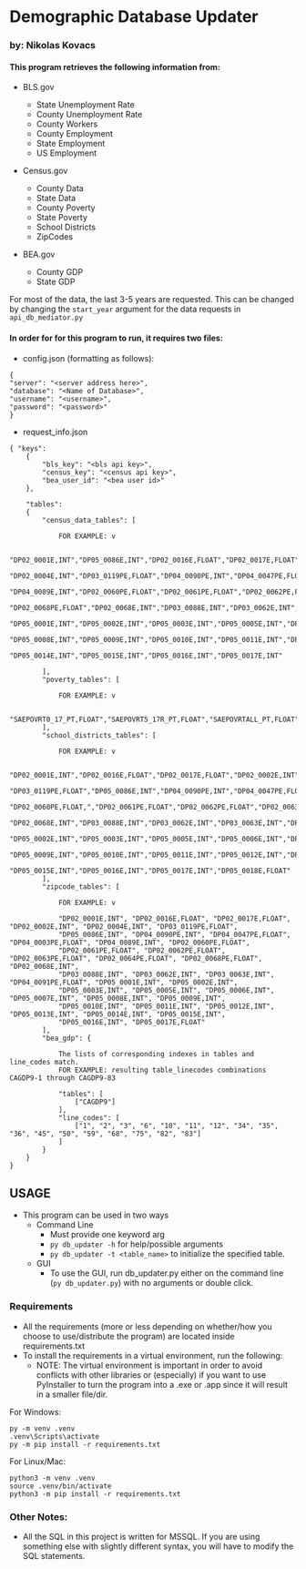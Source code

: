 # Demographic Database Updater
### by: Nikolas Kovacs

#### This program retrieves the following information from:
* BLS.gov
  * State Unemployment Rate
  * County Unemployment Rate
  * County Workers
  * County Employment
  * State Employment
  * US Employment
  
* Census.gov
  * County Data
  * State Data
  * County Poverty
  * State Poverty
  * School Districts
  * ZipCodes
  
* BEA.gov
  * County GDP
  * State GDP

For most of the data, the last 3-5 years are requested. This can be changed by changing the `start_year` argument for the data requests in `api_db_mediator.py`

#### In order for for this program to run, it requires two files:
* config.json (formatting as follows):
```
{
"server": "<server address here>",
"database": "<Name of Database>",
"username": "<username>",
"password": "<password>"
}
```

* request_info.json
```
{ "keys":
    {
        "bls_key": "<bls api key>",
        "census_key": "<census api key>",
        "bea_user_id": "<bea user id>"
    },

    "tables":
    {
        "census_data_tables": [
            
            FOR EXAMPLE: v

            "DP02_0001E,INT","DP05_0086E,INT","DP02_0016E,FLOAT","DP02_0017E,FLOAT","DP02_0002E,INT",
            "DP02_0004E,INT","DP03_0119PE,FLOAT","DP04_0090PE,INT","DP04_0047PE,FLOAT","DP04_0003PE,FLOAT",
            "DP04_0089E,INT","DP02_0060PE,FLOAT","DP02_0061PE,FLOAT","DP02_0062PE,FLOAT","DP02_0063PE,FLOAT","DP02_0064PE,FLOAT",
            "DP02_0068PE,FLOAT","DP02_0068E,INT","DP03_0088E,INT","DP03_0062E,INT","DP03_0063E,INT","DP04_0091PE,FLOAT",
            "DP05_0001E,INT","DP05_0002E,INT","DP05_0003E,INT","DP05_0005E,INT","DP05_0006E,INT","DP05_0007E,INT",
            "DP05_0008E,INT","DP05_0009E,INT","DP05_0010E,INT","DP05_0011E,INT","DP05_0012E,INT","DP05_0013E,INT",
            "DP05_0014E,INT","DP05_0015E,INT","DP05_0016E,INT","DP05_0017E,INT"

        ],
        "poverty_tables": [
            
            FOR EXAMPLE: v
            
            "SAEPOVRT0_17_PT,FLOAT","SAEPOVRT5_17R_PT,FLOAT","SAEPOVRTALL_PT,FLOAT","SAEMHI_PT,INT","SAEPOVALL_PT,INT"
        ],
        "school_districts_tables": [
            
            FOR EXAMPLE: v
            
            "DP02_0001E,INT","DP02_0016E,FLOAT","DP02_0017E,FLOAT","DP02_0002E,INT","DP02_0004E,INT",
            "DP03_0119PE,FLOAT","DP05_0086E,INT","DP04_0090PE,INT","DP04_0047PE,FLOAT","DP04_0003PE,FLOAT","DP04_0089E,INT",
            "DP02_0060PE,FLOAT,","DP02_0061PE,FLOAT","DP02_0062PE,FLOAT","DP02_0063PE,FLOAT","DP02_0064PE,FLOAT","DP02_0068PE,FLOAT",
            "DP02_0068E,INT","DP03_0088E,INT","DP03_0062E,INT","DP03_0063E,INT","DP04_0091PE,FLOAT","DP05_0001E,INT",
            "DP05_0002E,INT","DP05_0003E,INT","DP05_0005E,INT","DP05_0006E,INT","DP05_0007E,INT","DP05_0008E,INT",
            "DP05_0009E,INT","DP05_0010E,INT","DP05_0011E,INT","DP05_0012E,INT","DP05_0013E,INT","DP05_0014E,INT",
            "DP05_0015E,INT","DP05_0016E,INT","DP05_0017E,INT","DP05_0018E,FLOAT"
        ],
        "zipcode_tables": [
            
            FOR EXAMPLE: v
            
            "DP02_0001E,INT", "DP02_0016E,FLOAT", "DP02_0017E,FLOAT", "DP02_0002E,INT", "DP02_0004E,INT", "DP03_0119PE,FLOAT", 
            "DP05_0086E,INT", "DP04_0090PE,INT", "DP04_0047PE,FLOAT", "DP04_0003PE,FLOAT", "DP04_0089E,INT", "DP02_0060PE,FLOAT",
            "DP02_0061PE,FLOAT", "DP02_0062PE,FLOAT", "DP02_0063PE,FLOAT", "DP02_0064PE,FLOAT", "DP02_0068PE,FLOAT", "DP02_0068E,INT", 
            "DP03_0088E,INT", "DP03_0062E,INT", "DP03_0063E,INT", "DP04_0091PE,FLOAT", "DP05_0001E,INT", "DP05_0002E,INT", 
            "DP05_0003E,INT", "DP05_0005E,INT", "DP05_0006E,INT", "DP05_0007E,INT", "DP05_0008E,INT", "DP05_0009E,INT", 
            "DP05_0010E,INT", "DP05_0011E,INT", "DP05_0012E,INT", "DP05_0013E,INT", "DP05_0014E,INT", "DP05_0015E,INT", 
            "DP05_0016E,INT", "DP05_0017E,FLOAT"
        ],
        "bea_gdp": {
            
            The lists of corresponding indexes in tables and line_codes match. 
            FOR EXAMPLE: resulting table_linecodes combinations CAGDP9-1 through CAGDP9-83 
            
            "tables": [
                ["CAGDP9"]
            ],
            "line_codes": [
                ["1", "2", "3", "6", "10", "11", "12", "34", "35", "36", "45", "50", "59", "68", "75", "82", "83"]
            ]
        }
    }
}
```

## USAGE
* This program can be used in two ways
  * Command Line
    * Must provide one keyword arg
    * ```py db_updater -h``` for help/possible arguments
    * ```py db_updater -t <table_name>``` to initialize the specified table.
  * GUI
    * To use the GUI, run db_updater.py either on the command line (```py db_updater.py```) with no arguments or double click.

### Requirements
* All the requirements (more or less depending on whether/how you choose to use/distribute the program) are located inside requirements.txt 
* To install the requirements in a virtual environment, run the following:
  * NOTE: The virtual environment is important in order to avoid conflicts with other libraries or (especially) if you want to use PyInstaller to turn the program into a .exe or .app since it will result in a smaller file/dir.

For Windows:
```
py -m venv .venv
.venv\Scripts\activate
py -m pip install -r requirements.txt
```

For Linux/Mac:
```
python3 -m venv .venv
source .venv/bin/activate
python3 -m pip install -r requirements.txt
```

### Other Notes:
* All the SQL in this project is written for MSSQL. If you are using something else with slightly different syntax, you will have to modify the SQL statements.